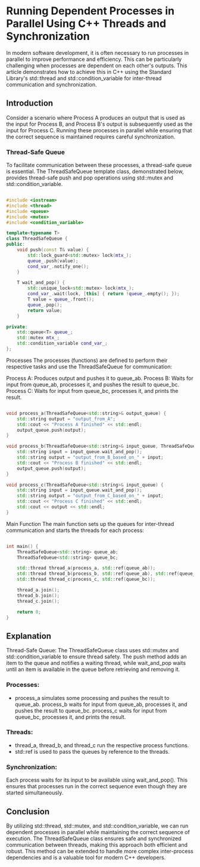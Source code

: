 # Running Dependent Processes in Parallel Using C++ Threads and Synchronization
In modern software development, it is often necessary to run processes in parallel to improve performance and efficiency. This can be particularly challenging when processes are dependent on each other's outputs. This article demonstrates how to achieve this in C++ using the Standard Library's std::thread and std::condition_variable for inter-thread communication and synchronization.

## Introduction
Consider a scenario where Process A produces an output that is used as the input for Process B, and Process B's output is subsequently used as the input for Process C. Running these processes in parallel while ensuring that the correct sequence is maintained requires careful synchronization.

### Thread-Safe Queue
To facilitate communication between these processes, a thread-safe queue is essential. The ThreadSafeQueue template class, demonstrated below, provides thread-safe push and pop operations using std::mutex and std::condition_variable.

```Cpp

#include <iostream>
#include <thread>
#include <queue>
#include <mutex>
#include <condition_variable>

template<typename T>
class ThreadSafeQueue {
public:
    void push(const T& value) {
        std::lock_guard<std::mutex> lock(mtx_);
        queue_.push(value);
        cond_var_.notify_one();
    }

    T wait_and_pop() {
        std::unique_lock<std::mutex> lock(mtx_);
        cond_var_.wait(lock, [this] { return !queue_.empty(); });
        T value = queue_.front();
        queue_.pop();
        return value;
    }

private:
    std::queue<T> queue_;
    std::mutex mtx_;
    std::condition_variable cond_var_;
};
```
Processes
The processes (functions) are defined to perform their respective tasks and use the ThreadSafeQueue for communication:

Process A: Produces output and pushes it to queue_ab.
Process B: Waits for input from queue_ab, processes it, and pushes the result to queue_bc.
Process C: Waits for input from queue_bc, processes it, and prints the result.

```Cpp

void process_a(ThreadSafeQueue<std::string>& output_queue) {
    std::string output = "output_from_A";
    std::cout << "Process A finished" << std::endl;
    output_queue.push(output);
}

void process_b(ThreadSafeQueue<std::string>& input_queue, ThreadSafeQueue<std::string>& output_queue) {
    std::string input = input_queue.wait_and_pop();
    std::string output = "output_from_B_based_on_" + input;
    std::cout << "Process B finished" << std::endl;
    output_queue.push(output);
}

void process_c(ThreadSafeQueue<std::string>& input_queue) {
    std::string input = input_queue.wait_and_pop();
    std::string output = "output_from_C_based_on_" + input;
    std::cout << "Process C finished" << std::endl;
    std::cout << output << std::endl;
}
```
Main Function
The main function sets up the queues for inter-thread communication and starts the threads for each process:

```Cpp

int main() {
    ThreadSafeQueue<std::string> queue_ab;
    ThreadSafeQueue<std::string> queue_bc;

    std::thread thread_a(process_a, std::ref(queue_ab));
    std::thread thread_b(process_b, std::ref(queue_ab), std::ref(queue_bc));
    std::thread thread_c(process_c, std::ref(queue_bc));

    thread_a.join();
    thread_b.join();
    thread_c.join();

    return 0;
}
```
## Explanation
Thread-Safe Queue: The ThreadSafeQueue class uses std::mutex and std::condition_variable to ensure thread safety. The push method adds an item to the queue and notifies a waiting thread, while wait_and_pop waits until an item is available in the queue before retrieving and removing it.

### Processes:
- process_a simulates some processing and pushes the result to queue_ab.
process_b waits for input from queue_ab, processes it, and pushes the result to queue_bc.
process_c waits for input from queue_bc, processes it, and prints the result.

### Threads:
- thread_a, thread_b, and thread_c run the respective process functions.
- std::ref is used to pass the queues by reference to the threads.

### Synchronization:

Each process waits for its input to be available using wait_and_pop(). This ensures that processes run in the correct sequence even though they are started simultaneously.

## Conclusion
By utilizing std::thread, std::mutex, and std::condition_variable, we can run dependent processes in parallel while maintaining the correct sequence of execution. The ThreadSafeQueue class ensures safe and synchronized communication between threads, making this approach both efficient and robust. This method can be extended to handle more complex inter-process dependencies and is a valuable tool for modern C++ developers.
